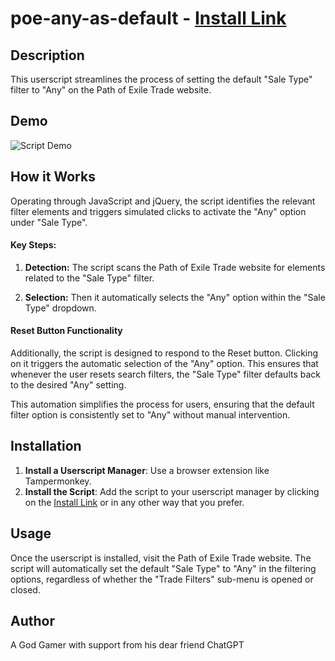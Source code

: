 # poe-any-as-default - [Install Link](https://github.com/D4Enjoyer/poe-any-as-default/raw/main/poe-any-as-default.user.js)

## Description
This userscript streamlines the process of setting the default "Sale Type" filter to "Any" on the Path of Exile Trade website.

## Demo
<img src="https://i.imgur.com/CBS0BTK.gif" alt="Script Demo">

## How it Works
Operating through JavaScript and jQuery, the script identifies the relevant filter elements and triggers simulated clicks to activate the "Any" option under "Sale Type".

#### Key Steps:

1. **Detection:** The script scans the Path of Exile Trade website for elements related to the "Sale Type" filter.

2. **Selection:** Then it automatically selects the "Any" option within the "Sale Type" dropdown.

#### Reset Button Functionality

Additionally, the script is designed to respond to the Reset button. Clicking on it triggers the automatic selection of the "Any" option. This ensures that whenever the user resets search filters, the "Sale Type" filter defaults back to the desired "Any" setting.

This automation simplifies the process for users, ensuring that the default filter option is consistently set to "Any" without manual intervention.

## Installation
1. **Install a Userscript Manager**: Use a browser extension like Tampermonkey.
2. **Install the Script**: Add the script to your userscript manager by clicking on the [Install Link](https://github.com/D4Enjoyer/poe-any-as-default/raw/main/poe-any-as-default.user.js) or in any other way that you prefer.

## Usage
Once the userscript is installed, visit the Path of Exile Trade website. The script will automatically set the default "Sale Type" to "Any" in the filtering options, regardless of whether the "Trade Filters" sub-menu is opened or closed.

## Author
A God Gamer with support from his dear friend ChatGPT

